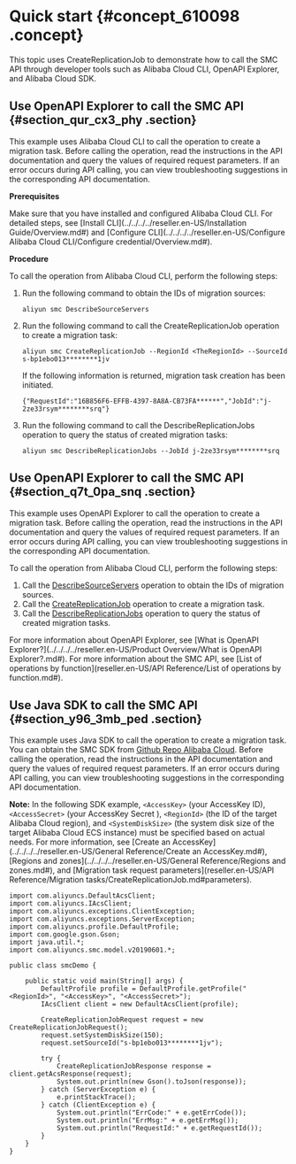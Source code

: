 # Quick start {#concept_610098 .concept}

This topic uses CreateReplicationJob to demonstrate how to call the SMC API through developer tools such as Alibaba Cloud CLI, OpenAPI Explorer, and Alibaba Cloud SDK.

## Use OpenAPI Explorer to call the SMC API {#section_qur_cx3_phy .section}

This example uses Alibaba Cloud CLI to call the operation to create a migration task. Before calling the operation, read the instructions in the API documentation and query the values of required request parameters. If an error occurs during API calling, you can view troubleshooting suggestions in the corresponding API documentation.

 **Prerequisites** 

Make sure that you have installed and configured Alibaba Cloud CLI. For detailed steps, see [Install CLI](../../../../reseller.en-US/Installation Guide/Overview.md#) and [Configure CLI](../../../../reseller.en-US/Configure Alibaba Cloud CLI/Configure credential/Overview.md#).

 **Procedure** 

To call the operation from Alibaba Cloud CLI, perform the following steps:

1.  Run the following command to obtain the IDs of migration sources:

    ``` {#codeblock_bjy_wkd_cbx .lanuage-shell}
    aliyun smc DescribeSourceServers 
    ```

2.  Run the following command to call the CreateReplicationJob operation to create a migration task:

    ``` {#codeblock_ecy_9wk_bkl .lanuage-shell}
    aliyun smc CreateReplicationJob --RegionId <TheRegionId> --SourceId s-bp1ebo013********1jv
    ```

    If the following information is returned, migration task creation has been initiated.

    ``` {#msgblock_fic_16u_90s}
    {"RequestId":"16B856F6-EFFB-4397-8A8A-CB73FA******","JobId":"j-2ze33rsym********srq"}
    ```

3.  Run the following command to call the DescribeReplicationJobs operation to query the status of created migration tasks:

    ``` {#codeblock_36x_zkf_m4g .lanuage-shell}
    aliyun smc DescribeReplicationJobs --JobId j-2ze33rsym********srq
    ```


## Use OpenAPI Explorer to call the SMC API {#section_q7t_0pa_snq .section}

This example uses OpenAPI Explorer to call the operation to create a migration task. Before calling the operation, read the instructions in the API documentation and query the values of required request parameters. If an error occurs during API calling, you can view troubleshooting suggestions in the corresponding API documentation.

To call the operation from Alibaba Cloud CLI, perform the following steps:

1.  Call the [DescribeSourceServers](https://pre-api.aliyun.com/#/?product=smc&api=DescribeSourceServers&tab=DEMO&lang=JAVA) operation to obtain the IDs of migration sources.
2.  Call the [CreateReplicationJob](https://api.aliyun.com/#/?product=smc&api=CreateReplicationJob&tab=DEMO&lang=JAVA) operation to create a migration task.
3.  Call the [DescribeReplicationJobs](https://api.aliyun.com/#/?product=smc&api=DescribeReplicationJobs&tab=DEMO&lang=JAVA) operation to query the status of created migration tasks.

For more information about OpenAPI Explorer, see [What is OpenAPI Explorer?](../../../../reseller.en-US/Product Overview/What is OpenAPI Explorer?.md#). For more information about the SMC API, see [List of operations by function](reseller.en-US/API Reference/List of operations by function.md#).

## Use Java SDK to call the SMC API {#section_y96_3mb_ped .section}

This example uses Java SDK to call the operation to create a migration task. You can obtain the SMC SDK from [Github Repo Alibaba Cloud](https://github.com/aliyun/aliyun-openapi-java-sdk). Before calling the operation, read the instructions in the API documentation and query the values of required request parameters. If an error occurs during API calling, you can view troubleshooting suggestions in the corresponding API documentation.

**Note:** In the following SDK example, `<AccessKey>` \(your AccessKey ID\), `<AccessSecret>` \(your AccessKey Secret \), `<RegionId>` \(the ID of the target Alibaba Cloud region\), and `<SystemDiskSize>` \(the system disk size of the target Alibaba Cloud ECS instance\) must be specified based on actual needs. For more information, see [Create an AccessKey](../../../../reseller.en-US/General Reference/Create an AccessKey.md#), [Regions and zones](../../../../reseller.en-US/General Reference/Regions and zones.md#), and [Migration task request parameters](reseller.en-US/API Reference/Migration tasks/CreateReplicationJob.md#parameters).

``` {#codeblock_kme_u8z_jg6 .language-java}
import com.aliyuncs.DefaultAcsClient;
import com.aliyuncs.IAcsClient;
import com.aliyuncs.exceptions.ClientException;
import com.aliyuncs.exceptions.ServerException;
import com.aliyuncs.profile.DefaultProfile;
import com.google.gson.Gson;
import java.util.*;
import com.aliyuncs.smc.model.v20190601.*;

public class smcDemo {

    public static void main(String[] args) {
        DefaultProfile profile = DefaultProfile.getProfile("<RegionId>", "<AccessKey>", "<AccessSecret>");
        IAcsClient client = new DefaultAcsClient(profile);

        CreateReplicationJobRequest request = new CreateReplicationJobRequest();
        request.setSystemDiskSize(150);
        request.setSourceId("s-bp1ebo013********1jv");

        try {
            CreateReplicationJobResponse response = client.getAcsResponse(request);
            System.out.println(new Gson().toJson(response));
        } catch (ServerException e) {
            e.printStackTrace();
        } catch (ClientException e) {
            System.out.println("ErrCode:" + e.getErrCode());
            System.out.println("ErrMsg:" + e.getErrMsg());
            System.out.println("RequestId:" + e.getRequestId());
        }
    }
}
```

